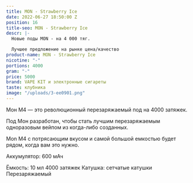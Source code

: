 ```yaml
---
title: MON - Strawberry Ice
date: 2022-06-27 18:50:00 Z
position: 16
title-seo: MON - Strawberry Ice
descr: |-
  Новые поды MON - на 4 000 тяг.

  Лучшее предложение на рынке цена/качество
product-name: MON - Strawberry Ice
nicotine: "-"
portions: 4000
gram: "-"
price: 5000
brand: VAPE KIT и электронные сигареты
taste: клубника
image: "/uploads/3-ee0901.png"
---
```


Мон M4 — это революционный перезаряжаемый под на 4000 затяжек.

Под Мон разработан, чтобы стать лучшим перезаряжаемым одноразовым вейпом из когда-либо созданных. 

Mon M4 с потрясающим вкусом и самой большой емкостью будет рядом, когда вам это нужно.

Аккумулятор: 600 мАч

Ёмкость: 10 мл
4000 затяжек
Катушка: сетчатые катушки
Перезаряжаемый
